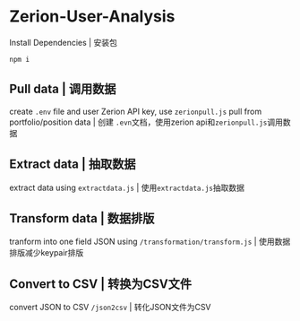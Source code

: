 # Zerion-User-Analysis
Install Dependencies | 安装包
```
npm i
```

## Pull data | 调用数据
create ```.env``` file and user Zerion API key, use ```zerionpull.js``` pull from portfolio/position data | 创建 ```.evn```文档，使用zerion api和```zerionpull.js```调用数据

## Extract data | 抽取数据
extract data using ```extractdata.js```  | 使用```extractdata.js```抽取数据

## Transform data | 数据排版
tranform into one field JSON using ```/transformation/transform.js``` | 使用数据排版减少keypair排版

## Convert to CSV | 转换为CSV文件
convert JSON to CSV ```/json2csv``` | 转化JSON文件为CSV



